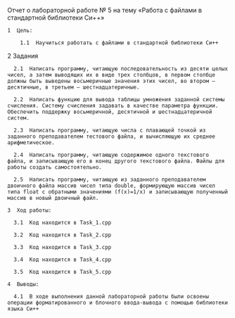 Отчет о лабораторной работе № 5 на тему «Работа с файлами в стандартной библиотеки Си++»

    1  Цель: 
        
        1.1  Научиться работать с файлами в стандартной библиотеки Си++
   
   2  Задания
      
      2.1  Написать программу, читающую последовательность из десяти целых чисел, а затем выводящих их в виде трех столбцов, в первом столбце должны быть выведены восьмеричные значения этих чисел, во втором — десятичные, в третьем — шестнадцатеричные.
      
      2.2  Написать функцию для вывода таблицы умножения заданной системы счисления. Систему счисления задавать в качестве параметра функции. Обеспечить поддержку восьмеричной, десятичной и шестнадцатеричной систем.
       
      2.3  Написать программу, читающую числа с плавающей точкой из заданного преподавателем тестового файла, и вычисляющую их среднее арифметическое.
        
      2.4  Написать программу, читающую содержимое одного текстового файла, и записывающую его в конец другого текстового файла. Файлы для работы создать самостоятельно.
      
      2.5  Написать программу, читающую из заданного преподавателем двоичного файла массив чисел типа double, формирующую массив чисел типа float с обратными значениями (f(x)=1/x) и записывающую полученный массив в новый двоичный файл.        
    
    3  Ход работы:
    
      3.1  Код находится в Task_1.cpp
      
      3.2  Код находится в Task_2.cpp
       
      3.3  Код находится в Task_3.cpp
        
      3.4  Код находится в Task_4.cpp
      
      3.5  Код находится в Task_5.cpp
      
    4  Выводы:
      
      4.1  В ходе выполнения данной лабораторной работы были освоены операции форматированного и блочного ввода-вывода с помощью библиотеки языка Си++
     
    
